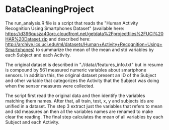DataCleaningProject
=========
The run_analysis.R file is a script that reads the "Human Activity Recognition Using Smartphones Dataset" (available here: https://d396qusza40orc.cloudfront.net/getdata%2Fprojectfiles%2FUCI%20HAR%20Dataset.zip and described here: http://archive.ics.uci.edu/ml/datasets/Human+Activity+Recognition+Using+Smartphones) to summarize the mean of the mean and std variables by each Subject and each Activity.

The original dataset is described in ".//data//features_info.txt" but in resume is compound by 561 measured numeric variables about smartphone sensors. In addition this, the original dataset present an ID of the Subject and other variable that categorizes the Activity that the Subject was doing when the sensor measures were collected.

The script first read the original data and then identify the variables matching them names. After that, all train, test, x, y and subjects ids are unified in a dataset.
The step 3 extract just the variables that refers to mean and std measures an then all the variables names are renamed to make clear the reading.
The final step calculates the mean of all variables by each Subject and each Activity.

